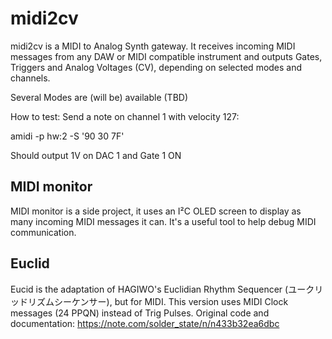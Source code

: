 # midi2cv

midi2cv is a MIDI to Analog Synth gateway.
It receives incoming MIDI messages from any DAW or MIDI compatible instrument and outputs Gates, Triggers and Analog Voltages (CV), depending on selected modes and channels.

Several Modes are (will be) available (TBD)

How to test:
Send a note on channel 1 with velocity 127:

amidi -p hw:2 -S '90 30 7F'

Should output 1V on DAC 1 and Gate 1 ON

## MIDI monitor
MIDI monitor is a side project, it uses an I²C OLED screen to display as many incoming MIDI messages it can.
It's a useful tool to help debug MIDI communication.

## Euclid
Eucid is the adaptation of HAGIWO's Euclidian Rhythm Sequencer (ユークリッドリズムシーケンサー), but for MIDI.
This version uses MIDI Clock messages (24 PPQN) instead of Trig Pulses.
Original code and documentation: https://note.com/solder_state/n/n433b32ea6dbc
